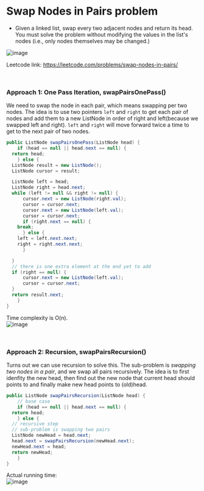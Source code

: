 # Swap Nodes in Pairs problem
* Given a linked list, swap every two adjacent nodes and return its head. You must solve the problem without modifying the values in the list's nodes (i.e., only nodes themselves may be changed.)

![image](https://user-images.githubusercontent.com/25105806/145904792-b90f45cd-bc41-4e21-ba51-4b26c4262f88.png)

Leetcode link: https://leetcode.com/problems/swap-nodes-in-pairs/

<br/>

### Approach 1: One Pass Iteration, swapPairsOnePass()
We need to swap the node in each pair, which means swapping per two nodes. The idea is to use two pointers `left` and `right` to get each pair of nodes and add them to a new ListNode in order of right and left(because we swapped left and right). `left` and `right` will move forward twice a time to get to the next pair of two nodes.

```java
public ListNode swapPairsOnePass(ListNode head) {
    if (head == null || head.next == null) {
  return head;
    } else {
  ListNode result = new ListNode();
  ListNode cursor = result;

  ListNode left = head;
  ListNode right = head.next;
  while (left != null && right != null) {
      cursor.next = new ListNode(right.val);
      cursor = cursor.next;
      cursor.next = new ListNode(left.val);
      cursor = cursor.next;
      if (right.next == null) {
    break;
      } else {
    left = left.next.next;
    right = right.next.next;
      }

  }
  // there is one extra element at the end yet to add
  if (right == null) {
      cursor.next = new ListNode(left.val);
      cursor = cursor.next;
  }
  return result.next;
    }
}
```

Time complexity is O(n).\
![image](https://user-images.githubusercontent.com/25105806/120906892-04f7ed00-c612-11eb-873a-82349f83bfd5.png)

<br/>

### Approach 2: Recursion, swapPairsRecursion()
Turns out we can use recursion to solve this. The sub-problem is *swapping two nodes in a pair*, and we swap all pairs recursively. The idea is to first idenfity the new head, then find out the new node that current head should points to and finally make new head points to (old)head.

```java
public ListNode swapPairsRecursion(ListNode head) {
    // base case
    if (head == null || head.next == null) {
  return head;
    } else {
  // recursive step
  // sub-problem is swapping two pairs
  ListNode newHead = head.next;
  head.next = swapPairsRecursion(newHead.next);
  newHead.next = head;
  return newHead;
    }
}
```

Actual running time:\
![image](https://user-images.githubusercontent.com/25105806/120906955-76d03680-c612-11eb-8b48-549780c85121.png)


